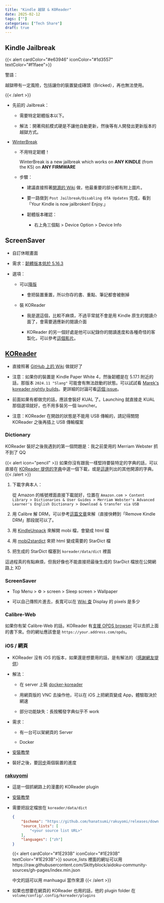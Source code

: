 ```yaml
---
title: "Kindle 越獄 & KOReader"
date: 2025-02-12
tags: [""]
categories: ["Tech Share"]
draft: true
---
```

## Kindle Jailbreak

{{< alert cardColor="#e63946" iconColor="#1d3557" textColor="#f1faee">}}

警語：

越獄帶有一定風險，包括讓你的裝置變成磚頭（Bricked），再也無法使用。

{{< /alert >}}
<!--more-->

- 先前的 Jailbreak：

   - 需要特定韌體版本以下。

   - 解法：開著飛航模式硬是不讓他自動更新，然後等有人開發出更新版本的越獄方式。

- [WinterBreak](https://www.mobileread.com/forums/showthread.php?t=365372)

   - 不用特定韌體！

      WinterBreak is a new jailbreak which works on **ANY KINDLE** (from the K5) on **ANY FIRMWARE**

   - 步驟：

      - 建議直接照著[開源的 Wiki](https://kindlemodding.org/jailbreaking/WinterBreak/) 做，他最重要的部分都有附上圖片。

      - 要一路做到 `Post Jailbreak/Disabling OTA Updates` 完成，看到「Your Kindle is now jailbroken! Enjoy.」

      - 韌體版本確認：

         - 右上角三個點 > Device Option > Device Info

## ScreenSaver

- 自訂休眠畫面

- 需求：[韌體版本低於 5.16.3](https://www.mobileread.com/forums/showpost.php?p=4487524&postcount=3016)

- 選項：

   - 可以[降版](https://kindlemodding.org/firmware-and-flashing/downgrading/)

      - 會把裝置重置，所以你存的書、重點、筆記都會被刪掉

   - 裝 KOReader

      - 我是選這個，比較不麻煩，不過平常就不會是用 Kindle 原生的閱讀介面了，會需要適應新的閱讀介面

	  - KOReader 的另一個好處是他可以紀錄你的閱讀進度和各種奇怪的客製化，可以參考[這個影片](https://www.youtube.com/watch?v=HBKD7dh1rDU)。

## [KOReader](https://github.com/koreader/koreader)

- 直接照著 [GitHub 上的 Wiki](https://github.com/koreader/koreader/wiki/Installation-on-Kindle-devices) 做就好了

- 注意：如果你的裝置是 Kindle Paper White 4，然後韌體是在 5.17.1 附近的話，那版本 `2024.11 "Slang"` 可能會有無法啟動的狀態。可以試試看 [Marek's koreader nightly builds](https://fw.notmarek.com/khf/koreader/)。更詳細的討論可看[這個 issue](https://github.com/koreader/koreader/issues/12999#issuecomment-2569962928)。

- 前面如果有都做完的話，應該會裝好 KUAL 了。Launching 就直接走 KUAL 那個選項就好，也不用多裝另一個 launcher。

- 注意：KOReader 在開啟的狀態是不能用 USB 傳輸的，請記得關閉 KOReader 之後再插上 USB 傳輸檔案

### Dictionary

KOReader 裝好之後我遇到的第一個問題是：我之前愛用的 Merriam Webster 抓不到了 QQ

{{< alert icon="pencil" >}}
如果你沒有跟我一樣堅持要裝特定的字典的話，可以直接在 [KOReader 提供的字典](https://github.com/koreader/koreader/wiki/Dictionary-download)中選一個下載，或是[這邊](https://github.com/koreader/koreader/wiki/Dictionary-support#where-to-find--dictionaries)列出的其他開源的字典。
{{< /alert >}}

1. 下載字典本人：

   從 Amazon 的帳號裡面直接下載就好，位置在 `Amazon.com > Content Library > Dictionaries & User Guides > Merriam Webster's Advanced Learner's English Dictionary > Download & transfer via USB`

2. 用 Calibre 解 DRM，可以參考[這篇文章](https://www.reddit.com/r/Calibre/comments/1ck4w8e/2024_guide_on_removing_drm_from_kobo_kindle_ebooks/)來解（直接快轉到「Remove Kindle DRM」那段就可以了。

3. 用 [KindleUnpack](https://github.com/dougmassay/kindleunpack-calibre-plugin) 來解開 mobi 檔，會變成 html 檔

4. 用 [mobi2stardict](https://github.com/anezih/mobi2stardict/tree/main) 來把 html 變成需要的 StarDict 檔

5. 把生成的 StarDict 檔塞到 `koreader/data/dict` 裡面

這過程真的有點麻煩，但我好像也不能直接把最後生成的 StarDict 檔放在公開網路上 XD

### ScreenSaver

- Top Menu > ⚙︎ > screen > Sleep screen > Wallpaper

- 可以自己傳照片進去，長寬可以在 [Wiki 查](https://en.wikipedia.org/wiki/Amazon_Kindle#Device_specifications) Display 的 pixels 是多少

### Calibre-Web

如果你有架 Calibre-Web 的話，KOReader 有[支援 OPDS browser](https://github.com/koreader/koreader/wiki/OPDS-support) 可以去抓上面的書下來。你的網址應該會是 `https://your.address.com/opds`。

### iOS / 網頁

- KOReader 沒有 iOS 的版本，如果還是想要用的話，是有解法的（[感謝網友提供](https://www.facebook.com/groups/ereaderfamily/posts/7034302766626497)）

- 解法：

   - 在 server 上裝 [docker-koreader](https://github.com/zephyros-dev/docker-koreader)

   - 用網頁版的 VNC 去操作他，可以在 iOS 上把網頁變成 App，體驗取決於網速

   - 部分功能缺失：長按觸發字典似乎不 work

- 需求：

   - 有一台可以架網頁的 Server

   - Docker

- [安裝教學](https://github.com/zephyros-dev/docker-koreader?tab=readme-ov-file#installation)

- 裝好之後，要[同步](https://github.com/koreader/koreader/wiki/Progress-sync)兩個裝置的進度

### [rakuyomi](https://github.com/hanatsumi/rakuyomi)

- 這是一個抓網路上的漫畫的 KOReader plugin

- [安裝教學](https://github.com/hanatsumi/rakuyomi?tab=readme-ov-file#installation)

- 需要把設定檔放在 `koreader/data/dict` 
   
   ```json
   {
       "$schema": "https://github.com/hanatsumi/rakuyomi/releases/download/main/settings.schema.json",
       "source_lists": [
           "<your source list URL>"
       ],
       "languages": ["zh"]
   }
   ```

   {{< alert cardColor="#1E293B" iconColor="#1E293B" textColor="#1E293B">}}
   source_lists 裡面的網址可以用https://raw.githubusercontent.com/Skittyblock/aidoku-community-sources/gh-pages/index.min.json

   中文的話可以用 manhuagui 當作來源
   {{< /alert >}}



- 如果也想要在網頁的 KOReader 也用的話，他的 plugin folder 在 `volume/config/.config/koreader/plugins`